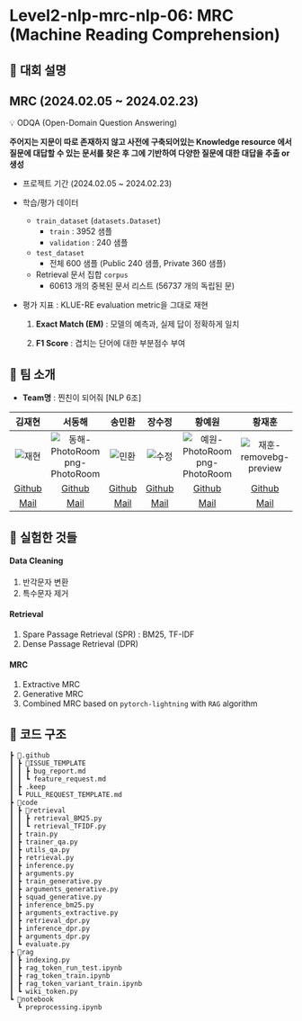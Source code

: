 # Level2-nlp-mrc-nlp-06: MRC (Machine Reading Comprehension)

## 📌 대회 설명
## MRC (2024.02.05 ~ 2024.02.23)
<aside>
💡 ODQA (Open-Domain Question Answering)

**주어지는 지문이 따로 존재하지 않고 사전에 구축되어있는 Knowledge resource 에서 질문에 대답할 수 있는 문서를 찾은 후 그에 기반하여 다양한 질문에 대한 대답을 추출 or 생성**

- 프로젝트 기간 (2024.02.05 ~ 2024.02.23)
- 학습/평가 데이터
    - `train_dataset` (`datasets.Dataset`)
      - `train` : 3952 샘플
      - `validation` : 240 샘플
    - `test_dataset` 
      - 전체 600 샘플 (Public 240 샘플, Private 360 샘플)
    - Retrieval 문서 집합 `corpus`
      - 60613 개의 중복된 문서 리스트 (56737 개의 독립된 문)

- 평가 지표 : KLUE-RE evaluation metric을 그대로 재현
    1. **Exact Match (EM)** : 모델의 예측과, 실제 답이 정확하게 일치

    2. **F1 Score** : 겹치는 단어에 대한 부분점수 부여



## 📌 팀 소개

* **Team명** : 찐친이 되어줘 [NLP 6조]

|                            김재현                            |                            서동해                            |                            송민환                            |                            장수정                            |                            황예원                            |                            황재훈                            |
| :----------------------------------------------------------: | :----------------------------------------------------------: | :----------------------------------------------------------: | :----------------------------------------------------------: | :----------------------------------------------------------: | :----------------------------------------------------------: |
| ![재현](https://github.com/boostcampaitech6/level2-klue-nlp-06/assets/82081872/fa007f29-007b-42c0-bb1a-f95176ad7d93) | ![동해-PhotoRoom png-PhotoRoom](https://github.com/boostcampaitech6/level2-klue-nlp-06/assets/82081872/7ba86ba4-cd7a-4366-97aa-7669e7994a78) | ![민환](https://github.com/boostcampaitech6/level2-klue-nlp-06/assets/82081872/a3614eb6-4757-4390-9196-f82a455b4418) | ![수정](https://github.com/boostcampaitech6/level2-klue-nlp-06/assets/82081872/39b8b55c-d1d8-4125-bbf2-11a695bcbc23) | ![예원-PhotoRoom png-PhotoRoom](https://github.com/boostcampaitech6/level2-klue-nlp-06/assets/82081872/46ab92c3-e6cc-455a-b9c3-a225c8730048) | ![재훈-removebg-preview](https://github.com/boostcampaitech6/level2-klue-nlp-06/assets/82081872/5d8cf554-d59a-44fa-802d-38bd66111263) |
|           [Github](https://github.com/finn-sharp)            |           [Github](https://github.com/DonghaeSuh)            |           [Github](https://github.com/codestudy25)           |             [Github](https://github.com/jo9392)              |             [Github](https://github.com/yeowonh)             |           [Github](https://github.com/iloveonsen)            |
|                [Mail](penguin-klg@jnu.ac.kr)                 |                [Mail](donghaesuh2@gmail.com)                 |                [Mail](meenham_song@naver.com)                |                 [Mail](jo23892389@gmail.com)                 |                  [Mail](yeowonh@sju.ac.kr)                   |                  [Mail](mgs05144@gmail.com)                  |



## 📌 실험한 것들

#### Data Cleaning
1. 반각문자 변환
2. 특수문자 제거

#### Retrieval

1. Spare Passage Retrieval (SPR) : BM25, TF-IDF
2. Dense Passage Retrieval (DPR)

#### MRC

1. Extractive MRC
2. Generative MRC
3. Combined MRC based on `pytorch-lightning` with `RAG` algorithm

## 📌 코드 구조

```files
┣ 📂.github
┃ ┣ 📂ISSUE_TEMPLATE
┃ ┃ ┣ bug_report.md
┃ ┃ ┗ feature_request.md
┃ ┣ .keep
┃ ┗ PULL_REQUEST_TEMPLATE.md
┣ 📂code
┃ ┣ 📂retrieval
┃ ┃ ┣ retrieval_BM25.py
┃ ┃ ┗ retrieval_TFIDF.py
┃ ┣ train.py
┃ ┣ trainer_qa.py
┃ ┣ utils_qa.py
┃ ┣ retrieval.py
┃ ┣ inference.py
┃ ┣ arguments.py
┃ ┣ train_generative.py
┃ ┣ arguments_generative.py
┃ ┣ squad_generative.py
┃ ┣ inference_bm25.py
┃ ┣ arguments_extractive.py
┃ ┣ retrieval_dpr.py
┃ ┣ inference_dpr.py
┃ ┣ arguments_dpr.py
┃ ┗ evaluate.py
┣ 📂rag
┃ ┣ indexing.py
┃ ┣ rag_token_run_test.ipynb
┃ ┣ rag_token_train.ipynb
┃ ┣ rag_token_variant_train.ipynb
┃ ┗ wiki_token.py
┗ 📂notebook
  ┗ preprocessing.ipynb
```

